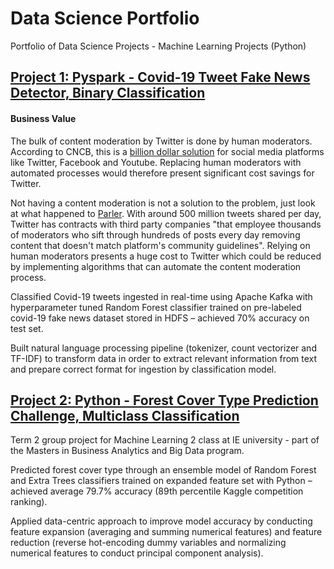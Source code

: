 # Data Science Portfolio

Portfolio of Data Science Projects - Machine Learning Projects (Python)

## [Project 1: Pyspark - Covid-19 Tweet Fake News Detector, Binary Classification](https://github.com/AlexHumpert/Covid_19_Tweet_Fake_News_Detection)

#### Business Value

The bulk of content moderation by Twitter is done by human moderators. According to CNCB, this is a [billion dollar solution](https://www.cnbc.com/2021/02/27/content-moderation-on-social-media.html) for social media platforms like Twitter, Facebook and Youtube. Replacing human moderators with automated processes would therefore present significant cost savings for Twitter. 

Not having a content moderation is not a solution to the problem, just look at what happened to [Parler](https://techcrunch.com/2021/01/11/parler-is-officially-offline-after-aws-suspension/?guccounter=1&guce_referrer=aHR0cHM6Ly93d3cuZ29vZ2xlLmNvbS8&guce_referrer_sig=AQAAACJxmI540vaq34KI0o7DGQZtrIYducKSxqjTesQ9p8l9-g9puvtoiRDCUJer-7a3qlFUSgX3qlwBZvg4jmYIMUq-lYhH0zPOmz0dNX_C1sFORtvKxjiiwGOG7uYM-OH867GbChyT_RxZoTwSaEPRsvVxb7LEyfVzQomP5MTpAzW6). With around 500 million tweets shared per day, Twitter has contracts with third party companies "that employee thousands of moderators who sift through hundreds of posts every day removing content that doesn't match platform's community guidelines". Relying on human moderators presents a huge cost to Twitter which could be reduced by implementing algorithms that can automate the content moderation process. 


Classified Covid-19 tweets ingested in real-time using Apache Kafka with hyperparameter tuned Random Forest classifier trained on pre-labeled covid-19 fake news dataset stored in HDFS – achieved 70% accuracy on test set.

Built natural language processing pipeline (tokenizer, count vectorizer and TF-IDF) to transform data in order to extract relevant information from text and prepare correct format for ingestion by classification model.


## [Project 2: Python - Forest Cover Type Prediction Challenge, Multiclass Classification](https://github.com/AlexHumpert/Forest_Cover_Type_Prediction_Competition)

Term 2 group project for Machine Learning 2 class at IE university - part of the Masters in Business Analytics and Big Data program.

Predicted forest cover type through an ensemble model of Random Forest and Extra Trees classifiers trained on expanded feature set with Python – achieved average 79.7% accuracy (89th percentile Kaggle competition ranking).

Applied data-centric approach to improve model accuracy by conducting feature expansion (averaging and summing numerical features) and feature reduction (reverse hot-encoding dummy variables and normalizing numerical features to conduct principal component analysis).

